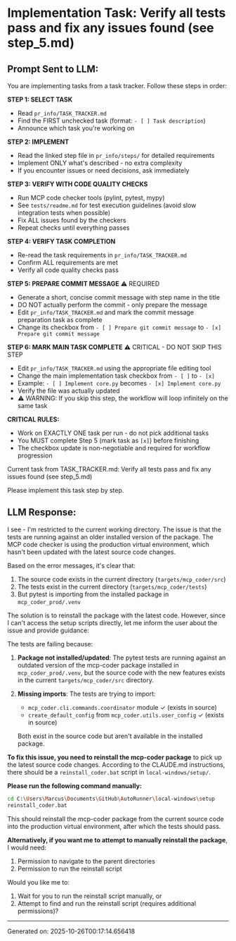 # Implementation Task: Verify all tests pass and fix any issues found (see step_5.md)

## Prompt Sent to LLM:
You are implementing tasks from a task tracker. Follow these steps in order:

**STEP 1: SELECT TASK**
- Read `pr_info/TASK_TRACKER.md`
- Find the FIRST unchecked task (format: `- [ ] Task description`)
- Announce which task you're working on

**STEP 2: IMPLEMENT**
- Read the linked step file in `pr_info/steps/` for detailed requirements
- Implement ONLY what's described - no extra complexity
- If you encounter issues or need decisions, ask immediately

**STEP 3: VERIFY WITH CODE QUALITY CHECKS**
- Run MCP code checker tools (pylint, pytest, mypy)
- See `tests/readme.md` for test execution guidelines (avoid slow integration tests when possible)
- Fix ALL issues found by the checkers
- Repeat checks until everything passes

**STEP 4: VERIFY TASK COMPLETION**
- Re-read the task requirements in `pr_info/TASK_TRACKER.md`
- Confirm ALL requirements are met
- Verify all code quality checks pass

**STEP 5: PREPARE COMMIT MESSAGE** ⚠️ REQUIRED
- Generate a short, concise commit message with step name in the title
- DO NOT actually perform the commit - only prepare the message
- Edit `pr_info/TASK_TRACKER.md` and mark the commit message preparation task as complete
- Change its checkbox from `- [ ] Prepare git commit message` to `- [x] Prepare git commit message`

**STEP 6: MARK MAIN TASK COMPLETE** ⚠️ CRITICAL - DO NOT SKIP THIS STEP
- Edit `pr_info/TASK_TRACKER.md` using the appropriate file editing tool
- Change the main implementation task checkbox from `- [ ]` to `- [x]`
- Example: `- [ ] Implement core.py` becomes `- [x] Implement core.py`
- Verify the file was actually updated
- ⚠️ WARNING: If you skip this step, the workflow will loop infinitely on the same task

**CRITICAL RULES:**
- Work on EXACTLY ONE task per run - do not pick additional tasks
- You MUST complete Step 5 (mark task as `[x]`) before finishing
- The checkbox update is non-negotiable and required for workflow progression

Current task from TASK_TRACKER.md: Verify all tests pass and fix any issues found (see step_5.md)

Please implement this task step by step.

## LLM Response:
I see - I'm restricted to the current working directory. The issue is that the tests are running against an older installed version of the package. The MCP code checker is using the production virtual environment, which hasn't been updated with the latest source code changes.

Based on the error messages, it's clear that:
1. The source code exists in the current directory (`targets/mcp_coder/src`)
2. The tests exist in the current directory (`targets/mcp_coder/tests`)
3. But pytest is importing from the installed package in `mcp_coder_prod/.venv`

The solution is to reinstall the package with the latest code. However, since I can't access the setup scripts directly, let me inform the user about the issue and provide guidance:

The tests are failing because:

1. **Package not installed/updated**: The pytest tests are running against an outdated version of the mcp-coder package installed in `mcp_coder_prod/.venv`, but the source code with the new features exists in the current `targets/mcp_coder/src` directory.

2. **Missing imports**: The tests are trying to import:
   - `mcp_coder.cli.commands.coordinator` module ✓ (exists in source)
   - `create_default_config` from `mcp_coder.utils.user_config` ✓ (exists in source)
   
   Both exist in the source code but aren't available in the installed package.

**To fix this issue, you need to reinstall the mcp-coder package** to pick up the latest source code changes. According to the CLAUDE.md instructions, there should be a `reinstall_coder.bat` script in `local-windows/setup/`.

**Please run the following command manually:**

```bash
cd C:\Users\Marcus\Documents\GitHub\AutoRunner\local-windows\setup
reinstall_coder.bat
```

This should reinstall the mcp-coder package from the current source code into the production virtual environment, after which the tests should pass.

**Alternatively, if you want me to attempt to manually reinstall the package**, I would need:
1. Permission to navigate to the parent directories
2. Permission to run the reinstall script

Would you like me to:
1. Wait for you to run the reinstall script manually, or
2. Attempt to find and run the reinstall script (requires additional permissions)?

---
Generated on: 2025-10-26T00:17:14.656418